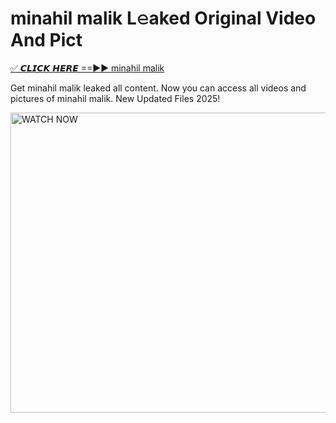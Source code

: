 # minahil malik L𝚎aked Original Video And Pict

<p><a href="https://cliphot.my.id/minahil+malik" rel="nofollow">✅ 𝘾𝙇𝙄𝘾𝙆 𝙃𝙀𝙍𝙀 ==►► minahil malik​</a></p>


<p>Get minahil malik leaked all content. Now you can access all videos and pictures of minahil malik. New Updated Files 2025!</p>


<p><a rel="nofollow" title="WATCH NOW" href="https://cliphot.my.id/minahil+malik"><img border="minahil+malik" height="480" width="720" title="WATCH NOW" alt="WATCH NOW" src="https://i.ibb.co.com/xMMVF88/686577567.gif"></a></p>